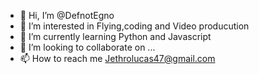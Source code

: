 - 👋 Hi, I’m @DefnotEgno
- 👀 I’m interested in Flying,coding and Video producution
- 🌱 I’m currently learning Python and Javascript
- 💞️ I’m looking to collaborate on ...
- 📫 How to reach me Jethrolucas47@gmail.com

<!---
DefnotEgno/DefnotEgno is a ✨ special ✨ repository because its `README.md` (this file) appears on your GitHub profile.
You can click the Preview link to take a look at your changes.
--->
